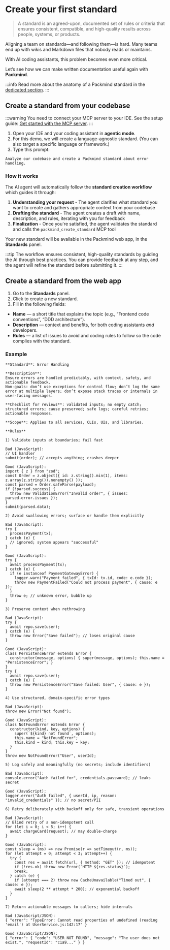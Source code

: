 # Create your first standard

> A standard is an agreed-upon, documented set of rules or criteria that ensures consistent, compatible, and high-quality results across people, systems, or products.

Aligning a team on standards—and following them—is hard. Many teams end up with wikis and Markdown files that nobody reads or maintains.

With AI coding assistants, this problem becomes even more critical.

Let’s see how we can make written documentation useful again with **Packmind**.

:::info
Read more about the anatomy of a Packmind standard in the [dedicated section](./standards-management.md).
:::

## Create a standard from your codebase

:::warning
You need to connect your MCP server to your IDE. See the setup guide: [Get started with the MCP server](./gs-mcp-server-setup.md).
:::

1. Open your IDE and your coding assistant in **agentic mode**.
2. For this demo, we will create a language-agnostic standard. (You can also target a specific language or framework.)
3. Type this prompt:

```
Analyze our codebase and create a Packmind standard about error handling.
```

### How it works

The AI agent will automatically follow the **standard creation workflow** which guides it through:

1. **Understanding your request** - The agent clarifies what standard you want to create and gathers appropriate context from your codebase
2. **Drafting the standard** - The agent creates a draft with name, description, and rules, iterating with you for feedback
3. **Finalization** - Once you're satisfied, the agent validates the standard and calls the `packmind_create_standard` MCP tool

Your new standard will be available in the Packmind web app, in the **Standards** panel.

:::tip
The workflow ensures consistent, high-quality standards by guiding the AI through best practices. You can provide feedback at any step, and the agent will refine the standard before submitting it.
:::

## Create a standard from the web app

1. Go to the **Standards** panel.
2. Click to create a new standard.
3. Fill in the following fields:

- **Name** — a short title that explains the topic (e.g., “Frontend code conventions”, “DDD architecture”).
- **Description** — context and benefits, for both coding assistants _and_ developers.
- **Rules** — a list of issues to avoid and coding rules to follow so the code complies with the standard.

### Example

```text
**Standard**: Error Handling

**Description**:
Ensure errors are handled predictably, with context, safety, and actionable feedback.
Non-goals: don’t use exceptions for control flow; don’t log the same error at multiple layers; don’t expose stack traces or internals in user-facing messages.

**Checklist for reviews**: validated inputs; no empty catch; structured errors; cause preserved; safe logs; careful retries; actionable responses.

**Scope**: Applies to all services, CLIs, UIs, and libraries.

**Rules**

1) Validate inputs at boundaries; fail fast

Bad (JavaScript):
// UI handler
submit(order); // accepts anything; crashes deeper

Good (JavaScript):
import { z } from "zod";
const Order = z.object({ id: z.string().min(1), items: z.array(z.string()).nonempty() });
const parsed = Order.safeParse(payload);
if (!parsed.success) {
  throw new ValidationError("Invalid order", { issues: parsed.error.issues });
}
submit(parsed.data);

2) Avoid swallowing errors; surface or handle them explicitly

Bad (JavaScript):
try {
  processPayment(tx);
} catch (e) {
  // ignored; system appears "successful"
}

Good (JavaScript):
try {
  await processPayment(tx);
} catch (e) {
  if (e instanceof PaymentGatewayError) {
    logger.warn("Payment failed", { txId: tx.id, code: e.code });
    throw new PaymentFailed("Could not process payment", { cause: e });
  }
  throw e; // unknown error, bubble up
}

3) Preserve context when rethrowing

Bad (JavaScript):
try {
  await repo.save(user);
} catch (e) {
  throw new Error("Save failed"); // loses original cause
}

Good (JavaScript):
class PersistenceError extends Error {
  constructor(message, options) { super(message, options); this.name = "PersistenceError"; }
}
try {
  await repo.save(user);
} catch (e) {
  throw new PersistenceError("Save failed: User", { cause: e });
}

4) Use structured, domain-specific error types

Bad (JavaScript):
throw new Error("Not found");

Good (JavaScript):
class NotFoundError extends Error {
  constructor(kind, key, options) {
    super(`${kind} not found`, options);
    this.name = "NotFoundError";
    this.kind = kind; this.key = key;
  }
}
throw new NotFoundError("User", userId);

5) Log safely and meaningfully (no secrets; include identifiers)

Bad (JavaScript):
console.error("Auth failed for", credentials.password); // leaks secret

Good (JavaScript):
logger.error("Auth failed", { userId, ip, reason: "invalid_credentials" }); // no secret/PII

6) Retry deliberately with backoff only for safe, transient operations

Bad (JavaScript):
// Blind retry of a non-idempotent call
for (let i = 0; i < 5; i++) {
  await chargeCard(request); // may double-charge
}

Good (JavaScript):
const sleep = (ms) => new Promise(r => setTimeout(r, ms));
for (let attempt = 0; attempt < 3; attempt++) {
  try {
    const res = await fetch(url, { method: "GET" }); // idempotent
    if (!res.ok) throw new Error(`HTTP ${res.status}`);
    break;
  } catch (e) {
    if (attempt === 2) throw new CacheUnavailable("Timed out", { cause: e });
    await sleep(2 ** attempt * 200); // exponential backoff
  }
}

7) Return actionable messages to callers; hide internals

Bad (JavaScript/JSON):
{ "error": "TypeError: Cannot read properties of undefined (reading 'email') at UserService.js:142:17" }

Good (JavaScript/JSON):
{ "error": { "code": "USER_NOT_FOUND", "message": "The user does not exist.", "requestId": "c1a9..." } }
```
